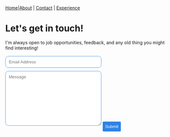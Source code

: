 [Home](index.html)|[About](about.html) | [Contact](contact.html) | [Experience](experience.html)

# Let's get in touch!

I'm always open to job opportunities, feedback, and any old thing you might find interesting!

<form class="wj-contact" action="https://formspree.io/{{site.email}}" method="POST">
    <input type="text" name="email" placeholder="Email Address">
    <textarea type="text" name="content" rows="10" placeholder="Message"></textarea>
    <input type="hidden" name="_next" value="<REDIRECTION LINK> ">
    <input type="hidden" name="_subject" value="New Contact Form Submission">
    <input type="text" name="_gotcha" style="display:none">
    <input type="submit" value="Submit">
</form>

<style>
form.wj-contact input[type="text"], form.wj-contact textarea[type="text"] {
    width: 60%;
    margin: auto
    vertical-align: middle;
    margin-top: 0.25em;
    margin-bottom: 0.5em;
    padding: 0.75em;
    font-family: Helvetica, Arial, sans-serif;
    font-weight: lighter;
    border-style: solid;
    border-color: #5198DF;
    outline-color: #5198DF;
    border-width: 1px;
    border-radius: 10px;
    transition: box-shadow .2s ease;
}

form.wj-contact input[type="submit"] {
    outline: none;
    color: white;
    font: Helvetica, Arial;
    background-color: #2e83e6;
    border-radius: 3px;
    padding: 0.5em;
    margin: 1.0em 0 0 0;
    border: 1px solid transparent;
    height: auto;
}
</style>
